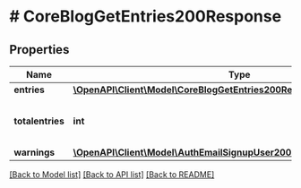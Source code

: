 # # CoreBlogGetEntries200Response

## Properties

Name | Type | Description | Notes
------------ | ------------- | ------------- | -------------
**entries** | [**\OpenAPI\Client\Model\CoreBlogGetEntries200ResponseEntriesInner[]**](CoreBlogGetEntries200ResponseEntriesInner.md) |  |
**totalentries** | **int** | The total number of entries found. | [default to null]
**warnings** | [**\OpenAPI\Client\Model\AuthEmailSignupUser200ResponseWarningsInner[]**](AuthEmailSignupUser200ResponseWarningsInner.md) |  | [optional]

[[Back to Model list]](../../README.md#models) [[Back to API list]](../../README.md#endpoints) [[Back to README]](../../README.md)
